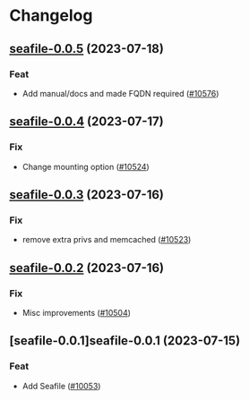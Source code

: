 # Changelog



## [seafile-0.0.5](https://github.com/truecharts/charts/compare/seafile-0.0.4...seafile-0.0.5) (2023-07-18)

### Feat

- Add manual/docs and made FQDN required ([#10576](https://github.com/truecharts/charts/issues/10576))
  
  


## [seafile-0.0.4](https://github.com/truecharts/charts/compare/seafile-0.0.3...seafile-0.0.4) (2023-07-17)

### Fix

- Change mounting option ([#10524](https://github.com/truecharts/charts/issues/10524))
  
  


## [seafile-0.0.3](https://github.com/truecharts/charts/compare/seafile-0.0.2...seafile-0.0.3) (2023-07-16)

### Fix

- remove extra privs and memcached ([#10523](https://github.com/truecharts/charts/issues/10523))
  
  


## [seafile-0.0.2](https://github.com/truecharts/charts/compare/seafile-0.0.1...seafile-0.0.2) (2023-07-16)

### Fix

- Misc improvements ([#10504](https://github.com/truecharts/charts/issues/10504))
  
  


## [seafile-0.0.1]seafile-0.0.1 (2023-07-15)

### Feat

- Add Seafile ([#10053](https://github.com/truecharts/charts/issues/10053))
  
  